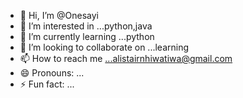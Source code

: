 - 👋 Hi, I’m @Onesayi
- 👀 I’m interested in ...python,java
- 🌱 I’m currently learning ...python
- 💞️ I’m looking to collaborate on ...learning
- 📫 How to reach me ...alistairnhiwatiwa@gmail.com
- 😄 Pronouns: ...
- ⚡ Fun fact: ...

<!---
Onesayi/Onesayi is a ✨ special ✨ repository because its `README.md` (this file) appears on your GitHub profile.
You can click the Preview link to take a look at your changes.
--->
